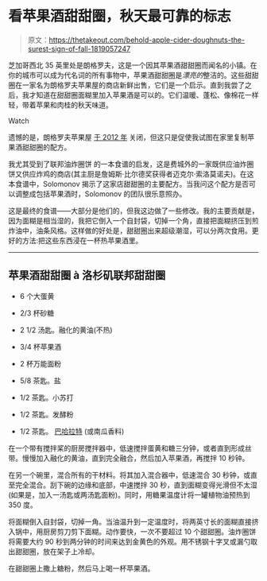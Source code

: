 # 看苹果酒甜甜圈，秋天最可靠的标志

> 原文：<https://thetakeout.com/behold-apple-cider-doughnuts-the-surest-sign-of-fall-1819057247>

芝加哥西北 35 英里处是朗格罗夫，这是一个因其苹果酒甜甜圈而闻名的小镇。在你的城市可以成为代名词的所有事物中，苹果酒甜甜圈是*漂亮的*整洁的。这些甜甜圈在一家名为朗格罗夫苹果屋的商店新鲜出售，它们是一个启示。直到我尝了之后，我才知道在甜甜圈面糊里加入苹果酒是可以的。它们温暖、蓬松、像棉花一样轻，带着苹果和肉桂的秋天味道。

Watch

遗憾的是，朗格罗夫苹果屋 [于 2012 年](http://www.nbcchicago.com/blogs/inc-well/Long-Groves-Apple-Haus-Closes-its-Delicious-Smelling-Doors-137983393.html) 关闭，但这只是促使我试图在家里复制苹果酒甜甜圈的配方。

我尤其受到了联邦油炸圈饼 的一本食谱的启发，这是费城外的一家既供应油炸圈饼又供应炸鸡的商店(其主厨是詹姆斯·比尔德奖获得者迈克尔·索洛莫诺夫)。在这本食谱中，Solomonov 揭示了这家店甜甜圈的主要配方。当我问这个配方是否可以调整成包括苹果酒时，Solomonov 的团队很乐意照办。

这是最终的食谱——大部分是他们的，但我这边做了一些修改。我的主要贡献是，因为面糊是相当湿的，我把它倒入一个自封袋，切掉一个角，直接把面糊挤压到煎炸油中，油条风格。这样做的好处是，甜甜圈出来超级潮湿，可以分两次食用。更好的方法:把这些东西浸在一杯热苹果酒里。

* * *

## **苹果酒甜甜圈** à **洛杉矶联邦甜甜圈**

*   6 个大蛋黄

*   2/3 杯砂糖

*   2 1/2 汤匙。融化的黄油(不热)

*   3/4 杯苹果酒

*   2 杯万能面粉

*   5/8 茶匙。盐

*   1/2 茶匙。小苏打

*   1/2 茶匙。发酵粉

*   1/2 茶匙。 [巴哈拉特](https://en.wikipedia.org/wiki/Baharat) (或南瓜香料)

在一个带有搅拌桨的厨房搅拌器中，低速搅拌蛋黄和糖三分钟，或者直到形成丝带。慢慢加入融化的黄油，直到完全融合，然后加入苹果酒，再搅拌 10 秒钟。

在另一个碗里，混合所有的干材料。将其加入混合器中，低速混合 30 秒钟，或直至完全混合。刮下碗的边缘和底部，中速搅拌 30 秒，直到面糊变得光滑但不太湿(如果是，加入一汤匙或两汤匙面粉)。同时，用糖果温度计将一罐植物油预热到 350 度。

将面糊倒入自封袋，切掉一角。当油温升到一定温度时，将两英寸长的面糊直接挤入锅中，用厨房剪刀剪下面糊。动作要快，一次不要超过 10 个甜甜圈。油炸圈饼将需要大约 90 秒到两分钟的时间来达到金黄色的外观。用不锈钢十字叉或漏勺取出甜甜圈，放在架子上冷却。

在甜甜圈上撒上糖粉，然后马上喝一杯苹果酒。